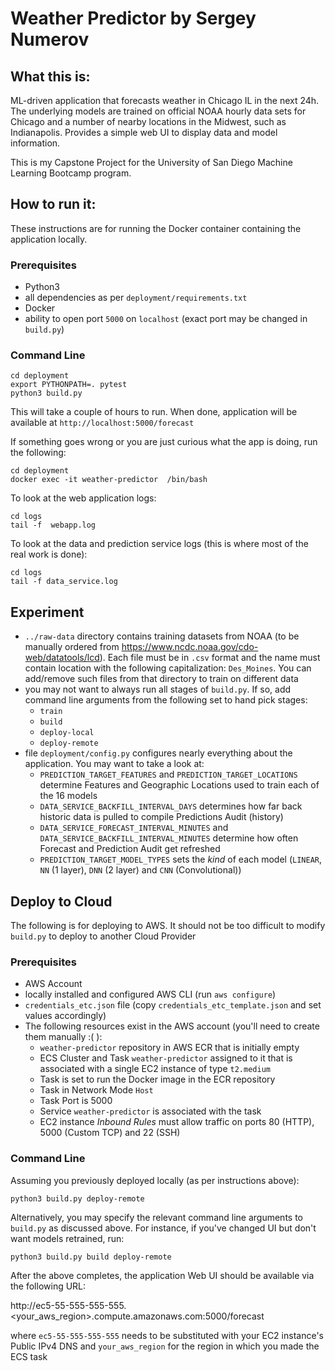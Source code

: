 # Weather Predictor by Sergey Numerov

## What this is:

ML-driven application that forecasts weather in Chicago IL in the next 24h. 
The underlying models are trained on official NOAA hourly data sets for Chicago
and a number of nearby locations in the Midwest, such as Indianapolis. 
Provides a simple web UI to display data and model information.

This is my Capstone Project for the University of San Diego Machine Learning Bootcamp program.

## How to run it:

These instructions are for running the Docker container containing the application locally.

### Prerequisites
- Python3
- all dependencies as per `deployment/requirements.txt`  
- Docker
- ability to open port `5000` on `localhost` (exact port may be changed in `build.py`)

### Command Line

```
cd deployment
export PYTHONPATH=. pytest
python3 build.py
```

This will take a couple of hours to run. When done, application will be available at `http://localhost:5000/forecast`

If something goes wrong or you are just curious what the app is doing, run the following:

```
cd deployment
docker exec -it weather-predictor  /bin/bash
```
To look at the web application logs:
```
cd logs
tail -f  webapp.log
```

To look at the data and prediction service logs (this is where most of the real work is done):
```
cd logs
tail -f data_service.log
```

## Experiment

- `../raw-data` directory contains training datasets from NOAA (to be manually ordered from https://www.ncdc.noaa.gov/cdo-web/datatools/lcd). Each file must be in `.csv` format and the name must contain location with the following capitalization: `Des_Moines`. You can add/remove such files from that directory to train on different data 
- you may not want to always run all stages of `build.py`. If so, add command line arguments from the following set to hand pick stages: 
   - `train`
   - `build`
   - `deploy-local`
   - `deploy-remote`
- file `deployment/config.py` configures nearly everything about the application. You may want to take a look at:
    - `PREDICTION_TARGET_FEATURES` and `PREDICTION_TARGET_LOCATIONS` determine Features and Geographic Locations used to train each of the 16 models
    - `DATA_SERVICE_BACKFILL_INTERVAL_DAYS` determines how far back historic data is pulled to compile Predictions Audit (history)
    - `DATA_SERVICE_FORECAST_INTERVAL_MINUTES` and `DATA_SERVICE_BACKFILL_INTERVAL_MINUTES` determine how often Forecast and Prediction Audit get refreshed
    - `PREDICTION_TARGET_MODEL_TYPES` sets the _kind_ of each model (`LINEAR`, `NN` (1 layer), `DNN` (2 layer) and `CNN` (Convolutional))
  
## Deploy to Cloud

The following is for deploying to AWS. It should not be too difficult to modify `build.py` to deploy to another Cloud Provider

### Prerequisites

- AWS Account 
- locally installed and configured AWS CLI (run `aws configure`)
- `credentials_etc.json` file (copy `credentials_etc_template.json` and set values accordingly)
- The following resources exist in the AWS account (you'll need to create them manually :( ):  
  - `weather-predictor` repository  in AWS ECR that is initially empty
  - ECS Cluster and Task `weather-predictor` assigned to it that is associated with a single EC2 instance of type `t2.medium`
  - Task is set to run the Docker image in the ECR repository  
  - Task in Network Mode `Host`
  - Task Port is 5000
  - Service `weather-predictor` is associated with the task  
  - EC2 instance _Inbound Rules_ must allow traffic on ports 80 (HTTP), 5000 (Custom TCP) and 22 (SSH)

### Command Line

Assuming you previously deployed locally (as per instructions above):

```
python3 build.py deploy-remote
```

Alternatively, you may specify the relevant command line arguments to `build.py` as discussed above. 
For instance, if you've changed UI but don't want models retrained, run:

```
python3 build.py build deploy-remote
```

After the above completes, the application Web UI should be available via the following URL:

http://ec5-55-555-555-555.<your_aws_region>.compute.amazonaws.com:5000/forecast

where `ec5-55-555-555-555` needs to be substituted with your EC2 instance's Public IPv4 DNS and `your_aws_region` for the region in which you made the ECS task

